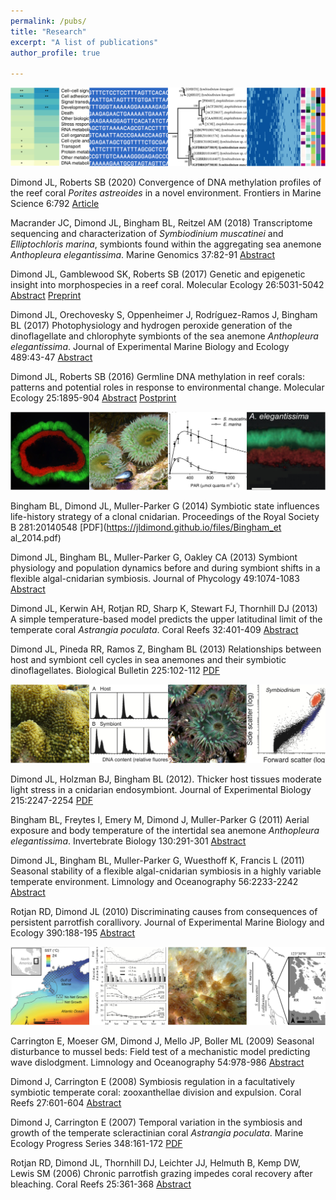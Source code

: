 ```yaml
---
permalink: /pubs/
title: "Research"
excerpt: "A list of publications"
author_profile: true

---
```



![genomics](/images/genomics2.jpg)

Dimond JL, Roberts SB (2020) Convergence of DNA methylation profiles of the reef coral _Porites astreoides_ in a novel environment. Frontiers in Marine Science 6:792 [Article](https://www.frontiersin.org/articles/10.3389/fmars.2019.00792/full)

Macrander JC, Dimond JL, Bingham BL, Reitzel AM (2018) Transcriptome sequencing and characterization of _Symbiodinium muscatinei_ and _Elliptochloris marina_, symbionts found within the aggregating sea anemone _Anthopleura elegantissima_. Marine Genomics 37:82-91 [Abstract](https://www.sciencedirect.com/science/article/pii/S1874778717300223)

Dimond JL, Gamblewood SK, Roberts SB (2017) Genetic and epigenetic insight into morphospecies in a reef coral. Molecular Ecology 26:5031-5042 [Abstract](https://onlinelibrary.wiley.com/doi/abs/10.1111/mec.14252) [Preprint](https://jldimond.github.io/files/Dimond_etal_Porites.pdf)

Dimond JL, Orechovesky S, Oppenheimer J, Rodríguez-Ramos J, Bingham BL (2017) Photophysiology and hydrogen peroxide generation of the dinoflagellate and chlorophyte symbionts of the sea anemone _Anthopleura elegantissima_. Journal of Experimental Marine Biology and Ecology 489:43-47 [Abstract](https://www.sciencedirect.com/science/article/pii/S0022098117300400)

Dimond JL, Roberts SB (2016) Germline DNA methylation in reef corals: patterns and potential roles in response to environmental change. Molecular Ecology 25:1895-904 [Abstract](https://onlinelibrary.wiley.com/doi/full/10.1111/mec.13414) [Postprint](https://digital.lib.washington.edu/researchworks/bitstream/handle/1773/34298/Dimond_et_al-2015-Molecular_Ecology.pdf?sequence=1&isAllowed=y)

![physiology](/images/photophys.jpg)

Bingham BL, Dimond JL, Muller-Parker G (2014) Symbiotic state influences life-history strategy of a clonal cnidarian. Proceedings of the Royal Society B 281:20140548 [PDF](https://jldimond.github.io/files/Bingham_et al_2014.pdf)

Dimond JL, Bingham BL, Muller-Parker G, Oakley CA (2013) Symbiont physiology and population dynamics before and during symbiont shifts in a flexible algal-cnidarian symbiosis. Journal of Phycology 49:1074-1083 [Abstract](https://onlinelibrary.wiley.com/doi/abs/10.1111/jpy.12112)

Dimond JL, Kerwin AH, Rotjan RD, Sharp K, Stewart FJ, Thornhill DJ (2013) A simple temperature-based model predicts the upper latitudinal limit of the temperate coral _Astrangia poculata_. Coral Reefs 32:401-409 [Abstract](https://link.springer.com/article/10.1007/s00338-012-0983-z)

Dimond JL, Pineda RR, Ramos Z, Bingham BL (2013) Relationships between host and symbiont cell cycles in sea anemones and their symbiotic dinoflagellates. Biological Bulletin 225:102-112 [PDF](https://jldimond.github.io/files/Dimond_et_al_2013-BiolBull.pdf)

![symbiosis](/images/symbiosis.jpg)

Dimond JL, Holzman BJ, Bingham BL (2012). Thicker host tissues moderate light stress in a cnidarian endosymbiont. Journal of Experimental Biology 215:2247-2254 [PDF](https://jldimond.github.io/files/Dimond_etal_2012.pdf)

Bingham BL, Freytes I, Emery M, Dimond J, Muller-Parker G (2011) Aerial exposure and body temperature of the intertidal sea anemone _Anthopleura elegantissima_. Invertebrate Biology 130:291-301 [Abstract](https://onlinelibrary.wiley.com/doi/abs/10.1111/j.1744-7410.2011.00241.x)

Dimond JL, Bingham BL, Muller-Parker G, Wuesthoff K, Francis L (2011) Seasonal stability of a flexible algal-cnidarian symbiosis in a highly variable temperate environment. Limnology and Oceanography 56:2233-2242 [Abstract](https://aslopubs.onlinelibrary.wiley.com/doi/abs/10.4319/lo.2011.56.6.2233)

Rotjan RD, Dimond JL (2010) Discriminating causes from consequences of persistent parrotfish corallivory. Journal of Experimental Marine Biology and Ecology 390:188-195 [Abstract](https://www.sciencedirect.com/science/article/pii/S0022098110001577)

![biogeography](/images/biogeog.jpg)

Carrington E, Moeser GM, Dimond J, Mello JP, Boller ML (2009) Seasonal disturbance to mussel beds: Field test of a mechanistic model predicting wave dislodgment. Limnology and Oceanography 54:978-986 [Abstract](https://aslopubs.onlinelibrary.wiley.com/doi/abs/10.4319/lo.2009.54.3.0978)

Dimond J, Carrington E (2008) Symbiosis regulation in a facultatively symbiotic temperate coral: zooxanthellae division and expulsion. Coral Reefs 27:601-604 [Abstract](https://link.springer.com/article/10.1007/s00338-008-0363-x)

Dimond J, Carrington E (2007) Temporal variation in the symbiosis and growth of the temperate scleractinian coral _Astrangia poculata_. Marine Ecology Progress Series 348:161-172 [PDF](https://jldimond.github.io/files/DimondAndCarrington2007.pdf)

Rotjan RD, Dimond JL, Thornhill DJ, Leichter JJ, Helmuth B, Kemp DW, Lewis SM (2006) Chronic parrotfish grazing impedes coral recovery after bleaching. Coral Reefs 25:361-368 [Abstract](https://link.springer.com/article/10.1007/s00338-006-0120-y)
